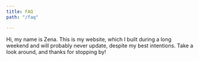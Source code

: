 ```yaml
---
title: FAQ
path: "/faq"

---
```

Hi, my name is Zena. This is my website, which I built during a long weekend and will probably never update, despite my best intentions. Take a look around, and thanks for stopping by!